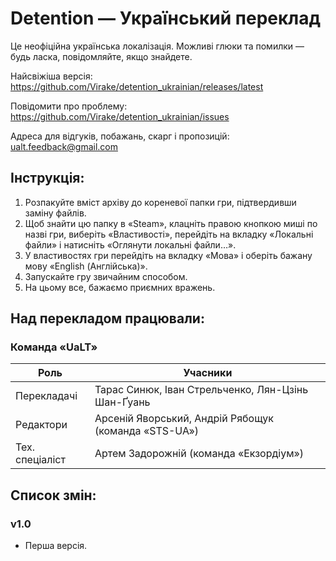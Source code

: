 # Detention — Український переклад

Це неофіційна українська локалізація. Можливі глюки та помилки — будь ласка, повідомляйте, якщо знайдете.

Найсвіжіша версія: https://github.com/Virake/detention_ukrainian/releases/latest

Повідомити про проблему: https://github.com/Virake/detention_ukrainian/issues

Адреса для відгуків, побажань, скарг і пропозицій: [ualt.feedback@gmail.com](mailto:ualt.feedback@gmail.com)

## Інструкція:

1) Розпакуйте вміст архіву до кореневої папки гри, підтвердивши заміну файлів.
2) Щоб знайти цю папку в «Steam», клацніть правою кнопкою миші по назві гри, виберіть «Властивості», перейдіть на вкладку «Локальні файли» і натисніть «Оглянути локальні файли…».
5) У властивостях гри перейдіть на вкладку «Мова» і оберіть бажану мову «English (Англійська)».
6) Запускайте гру звичайним способом.
7) На цьому все, бажаємо приємних вражень.

## Над перекладом працювали:

### Команда «UaLT»

| Роль            | Учасники                                             |
| --------------- | ---------------------------------------------------- |
| Перекладачі     | Тарас Синюк, Іван Стрельченко, Лян-Цзінь Шан-Ґуань   |
| Редактори       | Арсеній Яворський, Андрій Рябощук (команда «STS-UA») |
| Тех. спеціаліст | Артем Задорожній (команда «Екзордіум»)               |

## Список змін:

### v1.0

- Перша версія.
